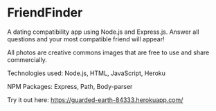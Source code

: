# FriendFinder

A dating compatibility app using Node.js and Express.js. Answer all questions and your most compatible friend will appear!

All photos are creative commons images that are free to use and share commercially.

Technologies used: Node.js, HTML, JavaScript, Heroku

NPM Packages: Express, Path, Body-parser

Try it out here: https://guarded-earth-84333.herokuapp.com/